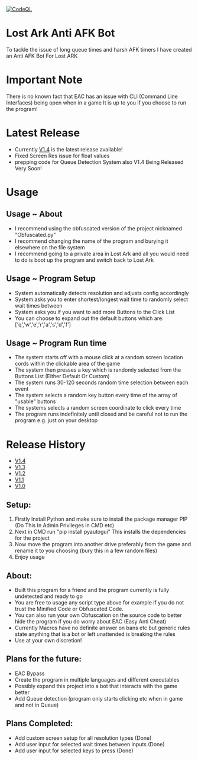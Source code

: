[![CodeQL](https://github.com/InfamyStudio/lostArkAntiAFKBot/actions/workflows/codeql-analysis.yml/badge.svg)](https://github.com/InfamyStudio/lostArkAntiAFKBot/actions/workflows/codeql-analysis.yml)
# Lost Ark Anti AFK Bot
To tackle the issue of long queue times and harsh AFK timers I have created an Anti AFK Bot For Lost ARK

# Important Note
There is no known fact that EAC has an issue with CLI (Command Line Interfaces) being open when in a game
It is up to you if you choose to run the program!

# Latest Release
- Currently [V1.4](https://github.com/InfamyStudio/lostArkAntiAFKBot/releases/tag/V1.4) is the latest release available!
- Fixed Screen Res issue for float values
- prepping code for Queue Detection System also V1.4 Being Released Very Soon!

# Usage
## Usage ~ About
- I recommend using the obfuscated version of the project nicknamed "Obfuscated.py"
- I recommend changing the name of the program and burying it elsewhere on the file system
- I recommend going to a private area in Lost Ark and all you would need to do is boot up the program and switch back to Lost Ark
## Usage ~ Program Setup
- System automatically detects resolution and adjusts config accordingly
- System asks you to enter shortest/longest wait time to randomly select wait times between
- System asks you if you want to add more Buttons to the Click List
- You can choose to expand out the default buttons which are: ['q','w','e','r','a','s','d','f']
## Usage ~ Program Run time
- The system starts off with a mouse click at a random screen location cords within the clickable area of the game
- The system then presses a key which is randomly selected from the Buttons List (Either Default Or Custom)
- The system runs 30-120 seconds random time selection between each event
- The system selects a random key button every time of the array of "usable" buttons
- The systems selects a random screen coordinate to click every time
- The program runs indefinitely until closed and be careful not to run the program e.g. just on your desktop

# Release History
- [V1.4](https://github.com/InfamyStudio/lostArkAntiAFKBot/releases/tag/V1.4)
- [V1.3](https://github.com/InfamyStudio/lostArkAntiAFKBot/releases/tag/V1.3)
- [V1.2](https://github.com/InfamyStudio/lostArkAntiAFKBot/releases/tag/V1.2)
- [V1.1](https://github.com/InfamyStudio/lostArkAntiAFKBot/releases/tag/V1.1)
- [V1.0](https://github.com/InfamyStudio/lostArkAntiAFKBot/releases/tag/V1.0)

## Setup:
1) Firstly Install Python and make sure to install the package manager PIP (Do This In Admin Privileges in CMD etc)
2) Next in CMD run "pip install pyautogui" This installs the dependencies for the project
3) Now move the program into another drive preferably from the game and rename it to you choosing (bury this in a few random files)
4) Enjoy usage

## About:
- Built this program for a friend and the program currently is fully undetected and ready to go
- You are free to usage any script type above for example if you do not trust the Minified Code or Obfuscated Code.
- You can also run your own Obfuscation on the source code to better hide the program if you do worry about EAC (Easy Anti Cheat)
- Currently Macros have no definite answer on bans etc but generic rules state anything that is a bot or left unattended is breaking the rules
- Use at your own discretion!

## Plans for the future:
- EAC Bypass
- Create the program in multiple languages and different executables
- Possibly expand this project into a bot that interacts with the game better
- Add Queue detection (program only starts clicking etc when in game and not in Queue)

## Plans Completed:
- Add custom screen setup for all resolution types (Done)
- Add user input for selected wait times between inputs (Done)
- Add user input for selected keys to press (Done)
